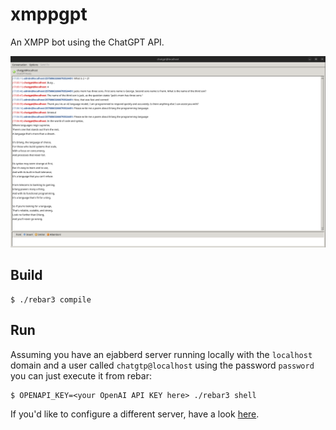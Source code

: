 xmppgpt
=====

An XMPP bot using the ChatGPT API.

![Pidgin Session](./pidginsession.png)


Build
-----

    $ ./rebar3 compile

Run
---

Assuming you have an ejabberd server running locally with the `localhost` domain and a user called `chatgtp@localhost` using the password `password` you can just execute it from rebar:

    $ OPENAPI_KEY=<your OpenAI API KEY here> ./rebar3 shell

If you'd like to configure a different server, have a look [here](./config/sys.config).
